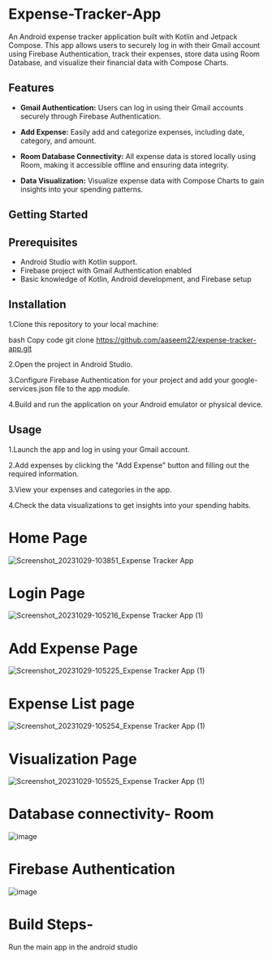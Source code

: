 # Expense-Tracker-App

An Android expense tracker application built with Kotlin and Jetpack Compose. This app allows users to securely log in with their Gmail account using Firebase Authentication, track their expenses, store data using Room Database, and visualize their financial data with Compose Charts.

## Features
- **Gmail Authentication:** Users can log in using their Gmail accounts securely through Firebase Authentication.

- **Add Expense:** Easily add and categorize expenses, including date, category, and amount.

- **Room Database Connectivity:** All expense data is stored locally using Room, making it accessible offline and ensuring data integrity.

- **Data Visualization:** Visualize expense data with Compose Charts to gain insights into your spending patterns.


## Getting Started
## Prerequisites
- Android Studio with Kotlin support. 
- Firebase project with Gmail Authentication enabled
- Basic knowledge of Kotlin, Android development, and Firebase setup

## Installation
1.Clone this repository to your local machine:

bash
Copy code
git clone https://github.com/aaseem22/expense-tracker-app.git

2.Open the project in Android Studio.

3.Configure Firebase Authentication for your project and add your google-services.json file to the app module.

4.Build and run the application on your Android emulator or physical device.

## Usage
1.Launch the app and log in using your Gmail account.

2.Add expenses by clicking the "Add Expense" button and filling out the required information.

3.View your expenses and categories in the app.

4.Check the data visualizations to get insights into your spending habits.

#  Home Page

![Screenshot_20231029-103851_Expense Tracker App](https://github.com/aaseem22/Expense-Tracker-App/assets/98115116/3df64363-7965-42a2-8fab-56a7372f8ed2)


# Login Page

![Screenshot_20231029-105216_Expense Tracker App (1)](https://github.com/aaseem22/Expense-Tracker-App/assets/98115116/8257ba3a-bae4-4a1b-83fc-2bb43d2f1294)


# Add Expense Page

![Screenshot_20231029-105225_Expense Tracker App (1)](https://github.com/aaseem22/Expense-Tracker-App/assets/98115116/2feb1b1d-32ba-473c-85ca-9cc740bb8b6a)


# Expense List page

![Screenshot_20231029-105254_Expense Tracker App (1)](https://github.com/aaseem22/Expense-Tracker-App/assets/98115116/0a372577-7ff0-4d11-982d-7c7769e6d371)


# Visualization Page

![Screenshot_20231029-105525_Expense Tracker App (1)](https://github.com/aaseem22/Expense-Tracker-App/assets/98115116/e45c5cd5-97b1-4727-832b-189a3ede8e22)

# Database connectivity- Room

![image](https://github.com/aaseem22/Expense-Tracker-App/assets/98115116/b925a067-c708-4f4a-a171-91401936f9a8)

# Firebase Authentication

![image](https://github.com/aaseem22/Expense-Tracker-App/assets/98115116/ddcbbf95-996a-4034-b977-d3b8e63a2a57)

# Build Steps-
Run the main app in the android studio
